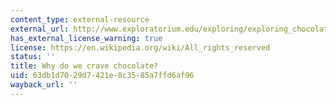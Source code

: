 ```yaml
---
content_type: external-resource
external_url: http://www.exploratorium.edu/exploring/exploring_chocolate/choc_8.html
has_external_license_warning: true
license: https://en.wikipedia.org/wiki/All_rights_reserved
status: ''
title: Why do we crave chocolate?
uid: 63db1d70-29d7-421e-8c35-85a7ffd6af96
wayback_url: ''
---
```

